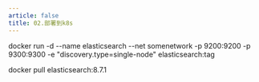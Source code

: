 ```yaml
---
article: false
title: 02.部署到k8s
---
```













docker run -d --name elasticsearch --net somenetwork -p 9200:9200 -p 9300:9300 -e "discovery.type=single-node" elasticsearch:tag










docker pull elasticsearch:8.7.1


